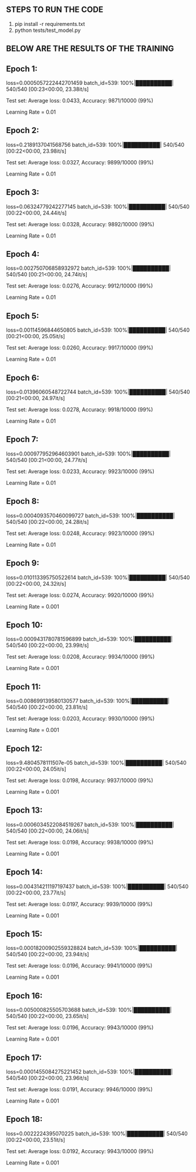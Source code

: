 ## STEPS TO RUN THE CODE
1. pip install -r requirements.txt
2. python tests/test_model.py


## BELOW ARE THE RESULTS OF THE TRAINING

## Epoch 1:
loss=0.0005057222442701459 batch_id=539: 100%|██████████| 540/540 [00:23<00:00, 23.38it/s]

Test set: Average loss: 0.0433, Accuracy: 9871/10000 (99%)

Learning Rate = 0.01

## Epoch 2:
loss=0.2189137041568756 batch_id=539: 100%|██████████| 540/540 [00:22<00:00, 23.98it/s]

Test set: Average loss: 0.0327, Accuracy: 9899/10000 (99%)

Learning Rate = 0.01

## Epoch 3:
loss=0.06324779242277145 batch_id=539: 100%|██████████| 540/540 [00:22<00:00, 24.44it/s]

Test set: Average loss: 0.0328, Accuracy: 9892/10000 (99%)

Learning Rate = 0.01

## Epoch 4:
loss=0.002750706858932972 batch_id=539: 100%|██████████| 540/540 [00:21<00:00, 24.74it/s]

Test set: Average loss: 0.0276, Accuracy: 9912/10000 (99%)

Learning Rate = 0.01

## Epoch 5:
loss=0.00114596844650805 batch_id=539: 100%|██████████| 540/540 [00:21<00:00, 25.05it/s]

Test set: Average loss: 0.0260, Accuracy: 9917/10000 (99%)

Learning Rate = 0.01

## Epoch 6:
loss=0.01396060548722744 batch_id=539: 100%|██████████| 540/540 [00:21<00:00, 24.97it/s]

Test set: Average loss: 0.0278, Accuracy: 9918/10000 (99%)

Learning Rate = 0.01

## Epoch 7:
loss=0.000977952964603901 batch_id=539: 100%|██████████| 540/540 [00:21<00:00, 24.77it/s]

Test set: Average loss: 0.0233, Accuracy: 9923/10000 (99%)

Learning Rate = 0.01

## Epoch 8:
loss=0.0004093570460099727 batch_id=539: 100%|██████████| 540/540 [00:22<00:00, 24.28it/s]

Test set: Average loss: 0.0248, Accuracy: 9923/10000 (99%)

Learning Rate = 0.01

## Epoch 9:
loss=0.010113395750522614 batch_id=539: 100%|██████████| 540/540 [00:22<00:00, 24.32it/s]

Test set: Average loss: 0.0274, Accuracy: 9920/10000 (99%)

Learning Rate = 0.001

## Epoch 10:
loss=0.0009431780781596899 batch_id=539: 100%|██████████| 540/540 [00:22<00:00, 23.99it/s]

Test set: Average loss: 0.0208, Accuracy: 9934/10000 (99%)

Learning Rate = 0.001

## Epoch 11:
loss=0.008699139580130577 batch_id=539: 100%|██████████| 540/540 [00:22<00:00, 23.81it/s]

Test set: Average loss: 0.0203, Accuracy: 9930/10000 (99%)

Learning Rate = 0.001

## Epoch 12:
loss=9.4804578111507e-05 batch_id=539: 100%|██████████| 540/540 [00:22<00:00, 24.05it/s]

Test set: Average loss: 0.0198, Accuracy: 9937/10000 (99%)

Learning Rate = 0.001

## Epoch 13:
loss=0.0006034522084519267 batch_id=539: 100%|██████████| 540/540 [00:22<00:00, 24.06it/s]

Test set: Average loss: 0.0198, Accuracy: 9938/10000 (99%)

Learning Rate = 0.001

## Epoch 14:
loss=0.004314211197197437 batch_id=539: 100%|██████████| 540/540 [00:22<00:00, 23.77it/s]

Test set: Average loss: 0.0197, Accuracy: 9939/10000 (99%)

Learning Rate = 0.001

## Epoch 15:
loss=0.00018200902559328824 batch_id=539: 100%|██████████| 540/540 [00:22<00:00, 23.94it/s]

Test set: Average loss: 0.0196, Accuracy: 9941/10000 (99%)

Learning Rate = 0.001

## Epoch 16:
loss=0.005000825505703688 batch_id=539: 100%|██████████| 540/540 [00:22<00:00, 23.65it/s]

Test set: Average loss: 0.0196, Accuracy: 9943/10000 (99%)

Learning Rate = 0.001

## Epoch 17:
loss=0.0001455084275221452 batch_id=539: 100%|██████████| 540/540 [00:22<00:00, 23.96it/s]

Test set: Average loss: 0.0191, Accuracy: 9946/10000 (99%)

Learning Rate = 0.001

## Epoch 18:
loss=0.0022224395070225 batch_id=539: 100%|██████████| 540/540 [00:22<00:00, 23.51it/s]

Test set: Average loss: 0.0192, Accuracy: 9943/10000 (99%)

Learning Rate = 0.001